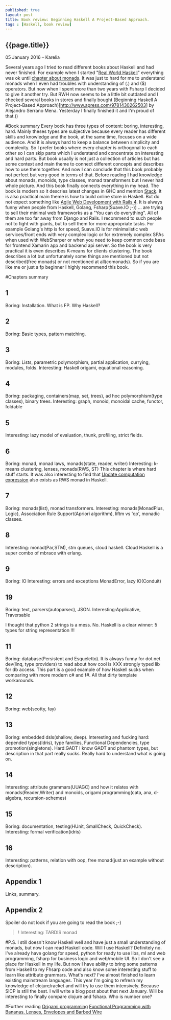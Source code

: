 ```yaml
---
published: true
layout: post
title: Book review: Beginning Haskell A Project-Based Approach.
tags : [Haskell, book review]
---
```


## {{page.title}}

<p class="meta">05 January 2016 &#8211; Karelia</p>

Several years ago I tried to read different books about Haskell and had never
finished. For example when I started "[Real World Haskell](http://book.realworldhaskell.org/)"
everything was ok until [chapter about monads](http://book.realworldhaskell.org/read/monads.html).
It was just to hard for me to understand monads when I even had troubles with understanding of (.) and ($) operators.
But now when I spent more than two years with Fsharp I decided to give it another try.
But RWH now seems to be a little bit outdated and I checked several books in stores
and finally bought (Beginning Haskell A Project-Based Approach)[http://www.apress.com/9781430262503]
by Alejandro Serrano Mena. Yesterday I finally finished it and I'm proud of that.))

#Book summary
Every book has three types of content: boring, interesting, hard. Mainly theses types are subjective because every reader has different skills and knowledge and the book, at the same time, focuses on a wide audience.
And it is always hard to keep a balance between simplicity and complexity. So I prefer books where every chapter is orthogonal to each other so I can skip parts which I understand and concentrate on interesting and hard parts.
But book usually is not just a collection of articles but has some context and main theme to connect different concepts and describes how to use them together. And now I can conclude that this book probably not perfect but very good in terms of that. Before reading I had knowledge about monads, monoids, type classes, monad transformers but I never had whole picture. And this book finally connects everything in my head. The book is modern so it descries latest changes in GHC and mention [Stack](http://docs.haskellstack.org/en/stable/README.html). It is also practical main theme is how to build  online store in Haskell. But do not expect something like [Agile Web Development with Rails 4](https://pragprog.com/book/rails4/agile-web-development-with-rails-4). It is always funny when people from Haskell, Golang, Fsharp(Suave.IO ;-)) ... are trying to sell their minimal web frameworks as a "You can do everything".
All of them are too far away from Django and Rails. I recommend to such people not to fight with giants, but to sell them for more appropriate tasks. For example Golang's http is for speed, Suave.IO is for minimalistic web services/front ends with very complex logic or for extremely complex SPAs when used with WebSharper or when you need to keep common code base for frontend Xamarin app and backend api server. So the book is very practical it is even describes K-means for clients clustering. The book describes a lot but unfortunately some things are mentioned but not described(free monads) or not mentioned at all(comonads). So if you are like me or just a fp beginner I highly recommend this book.

#Chapters summary

## 1
Boring: Installation. What is FP. Why Haskell?
## 2
Boring: Basic types, pattern matching.
## 3
Boring: Lists, parametric polymorphism, partial application, currying, modules, folds.
Interesting: Haskell origami, equational reasoning.
## 4
Boring: packaging, containers(map, set, trees), ad hoc polymorphism(type classes), binary trees.
Interesting: graph, monoid, monoidal cache, functor, foldable
## 5
Interesting: lazy model of evaluation, thunk, profiling, strict fields.
## 6
Boring: monad, monad laws, monads(state, reader, writer)
Interesting: k-means clustering, lenses, monads(RWS, ST)
This chapter is where hard stuff starts. It was also interesting to find that [Update computation expression](http://tomasp.net/blog/2014/update-monads/) also exists as RWS monad in Haskell.
## 7
Boring: monads(list), monad transformers.
Interesting: monads(MonadPlus, Logic), Association Rule Support(Apriori algorithm), liftm vs 'op', monadic classes.
## 8
Interesting: monad(Par,STM), stm queues, cloud haskell.
Cloud Haskell is a super combo of mbrace with erlang.
## 9
Boring: IO
Interesting: errors and exceptions MonadError, lazy IO(Conduit)
## 19
Boring: text, parsers(autoparsec), JSON.
Interesting:Applicative, Traversable

I thought that python 2 strings is a mess. No. Haskell is a clear winner: 5 types for string representation !!!
## 11
Boring: database(Persistent and Esqueletto).
It is always funny for dot net dev(linq, type providers) to read about how cool is XXX strongly typed lib for db access.
This part is a good example of how Haskell sucks when comparing with more modern c# and f#. All that dirty template workarounds.
## 12
Boring: web(scotty, fay)
## 13
Boring: embedded dsls(shallow, deep).
Interesting and fucking hard: depended types(Idris), type families, Functional Dependencies, type promotion(singletons).
Hard:GADT
I know GADT and phantom types, but description in that part really sucks. Really hard to understand what is going on.
## 14
Interesting: attribute grammars(UUAGC) and how it relates with monads(Reader,Writer) and monoids, origami programming(cata, ana, d-algebra, recursion-schemes)
## 15
Boring: documentation, testing(HUnit, SmallCheck, QuickCheck).
Interesting: formal verification(idris)
## 16
Interesting: patterns, relation with oop, free monad(just an example without description).
## Appendix 1
Links, summary.
## Appendix 2
Spoiler do not look if you are going to read the book ;-)
>! Interesting: TARDIS monad

#P.S.
I still doesn't know Haskell well and have just a small understanding of monads, but now I can read Haskell code.
Will I use Haskell? Definitely no. I've already have golang for speed, python for ready to use libs, ml and web programming, fsharp for business logic and web/mobile UI. So I don't see a place for Haskell in my life. But now I have ability to bring some patterns from Haskell to my Fhsarp code and also know some interesting stuff to learn like attribute grammars. What's next? I've almost finished to learn existing mainstream languages. This year I'm going to refresh my knowledge of clojure/racket and will try to use them intensively. Because SICP is still the best. I will write a blog post about that next January. Will be interesting to finally compare clojure and fsharp. Who is number one?

#Further reading
[Origami programming](http://www.cs.ox.ac.uk/people/jeremy.gibbons/publications/origami.pdf)
[Functional Programming with Bananas, Lenses, Envelopes and Barbed Wire](http://eprints.eemcs.utwente.nl/7281/01/db-utwente-40501F46.pdf)
